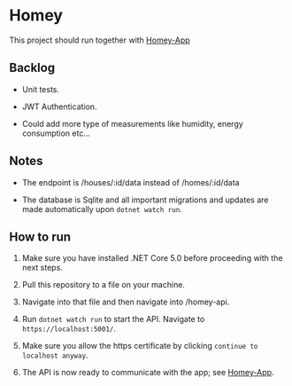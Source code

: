# Homey

This project should run together with [Homey-App](https://github.com/Assimilate/homey-app)

## Backlog

- Unit tests.

- JWT Authentication.

- Could add more type of measurements like humidity, energy consumption etc...

## Notes

- The endpoint is /houses/:id/data instead of /homes/:id/data

- The database is Sqlite and all important migrations and updates are made automatically upon `dotnet watch run`.

## How to run

1. Make sure you have installed .NET Core 5.0 before proceeding with the next steps.

2. Pull this repository to a file on your machine.

3. Navigate into that file and then navigate into /homey-api.

4. Run `dotnet watch run` to start the API. Navigate to `https://localhost:5001/`.

5. Make sure you allow the https certificate by clicking `continue to localhost anyway`.

6. The API is now ready to communicate with the app; see [Homey-App](https://github.com/Assimilate/homey-app).
